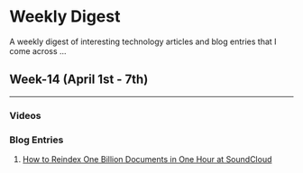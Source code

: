 # Weekly Digest
A weekly digest of interesting technology articles and blog entries that I come across ...

## Week-14 (April 1st - 7th)
----------------------------
### Videos

### Blog Entries
1. [How to Reindex One Billion Documents in One Hour at SoundCloud](https://developers.soundcloud.com/blog/how-to-reindex-1-billion-documents-in-1-hour-at-soundcloud)



